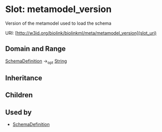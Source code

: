 # Slot: metamodel_version


Version of the metamodel used to load the schema

URI: [http://w3id.org/biolink/biolinkml/meta/metamodel_version](slot_uri)
## Domain and Range

[SchemaDefinition](SchemaDefinition.md) -><sub>opt</sub> [String](String.md)
## Inheritance

## Children

## Used by

 * [SchemaDefinition](SchemaDefinition.md)
